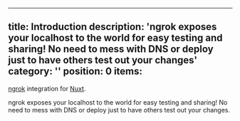---
title: Introduction
description: 'ngrok exposes your localhost to the world for easy testing and sharing! No need to mess with DNS or deploy just to have others test out your changes'
category: ''
position: 0
items:
 - 

[ngrok](https://github.com/bubenshchykov/ngrok) integration for [Nuxt](https://nuxtjs.org/).

ngrok exposes your localhost to the world for easy testing and sharing! No need to mess with DNS or deploy just to have others test out your changes.


</video>

